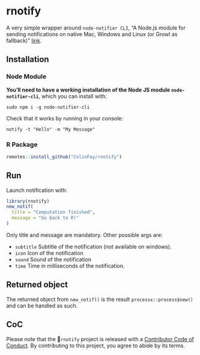 
<!-- README.md is generated from README.Rmd. Please edit that file -->

# rnotify

A very simple wrapper around `node-notifier CLI`, “A Node.js module for
sending notifications on native Mac, Windows and Linux (or Growl as
fallback)” [link](https://github.com/mikaelbr/node-notifier).

## Installation

### Node Module

**You’ll need to have a working installation of the Node JS module
`node-notifier-cli`**, which you can install with:

    sudo npm i -g node-notifier-cli

Check that it works by running in your console:

    notify -t "Hello" -m "My Message"

### R Package

``` r
remotes::install_github("ColinFay/rnotify")
```

## Run

Launch notification with:

``` r
library(rnotify)
new_notif(
  title = "Computation finished", 
  message = "Go back to R!"
)
```

Only title and message are mandatory. Other possible args are:

  - `subtitle` Subtitle of the notification (not available on windows).
  - `icon` Icon of the notification
  - `sound` Sound of the notification
  - `time` Time in milliseconds of the notification.

## Returned object

The returned object from `new_notif()` is the result
`processx::process$new()` and can be handled as such.

## CoC

Please note that the `rnotify` project is released with a [Contributor
Code of Conduct](CODE_OF_CONDUCT.md). By contributing to this project,
you agree to abide by its terms.
